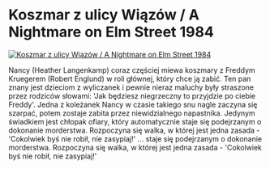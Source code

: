 Koszmar z ulicy Wiązów / A Nightmare on Elm Street 1984 
=============
[![Koszmar z ulicy Wiązów / A Nightmare on Elm Street 1984 ](http://vidos.pl/images/player.gif)](http://vidos.pl/koszmar-z-ulicy-wiazow-a-nightmare-on-elm-street-1984)

 Nancy (Heather Langenkamp) coraz częściej miewa koszmary z Freddym Kruegerem (Robert Englund) w roli głównej, który chce ją zabić. Ten pan znany jest dzieciom z wyliczanek i pewnie nieraz maluchy były straszone przez rodziców słowami: 'Jak będziesz niegrzeczny to przyjdzie po ciebie Freddy'. Jedna z koleżanek Nancy w czasie takiego snu nagle zaczyna się szarpać, potem zostaje zabita przez niewidzialnego napastnika. Jedynym świadkiem jest chłopak ofiary, który automatycznie staje się podejrzanym o dokonanie morderstwa. Rozpoczyna się walka, w której jest jedna zasada - 'Cokolwiek byś nie robił, nie zasypiaj!'  ... staje się podejrzanym o dokonanie morderstwa. Rozpoczyna się walka, w której jest jedna zasada - 'Cokolwiek byś nie robił, nie zasypiaj!'
